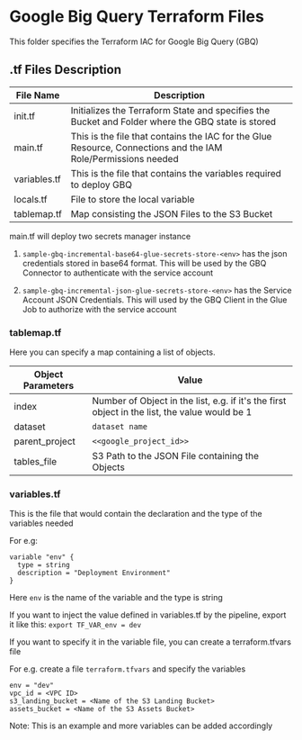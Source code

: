 # Google Big Query Terraform Files
This folder specifies the Terraform IAC for Google Big Query (GBQ)

## .tf Files Description
| File Name | Description |
|-----|-----|
| init.tf | Initializes the Terraform State and specifies the Bucket and Folder where the GBQ state is stored |
| main.tf | This is the file that contains the IAC for the Glue Resource, Connections and the IAM Role/Permissions needed
| variables.tf | This is the file that contains the variables required to deploy GBQ|
| locals.tf | File to store the local variable |
| tablemap.tf | Map consisting the JSON Files to the S3 Bucket |

main.tf will deploy two secrets manager instance
1. `sample-gbq-incremental-base64-glue-secrets-store-<env>` has the json credentials stored in base64 format.  This will be used by the GBQ Connector to authenticate with the service account

2. `sample-gbq-incremental-json-glue-secrets-store-<env>` has the Service Account JSON Credentials.  This will used by the GBQ Client in the Glue Job to authorize with the service account

### tablemap.tf

Here you can specify a map containing a list of objects.

| Object Parameters | Value |
|----|----|
| index | Number of Object in the list, e.g. if it's the first object in the list, the value would be 1 |  
| dataset | `dataset name` | 
| parent_project | `<<google_project_id>>` |
| tables_file | S3 Path to the JSON File containing the Objects | 

### variables.tf
 
This is the file that would contain the declaration and the type of the variables needed

For e.g:
```
variable "env" {
  type = string
  description = "Deployment Environment"
}
```
Here `env` is the name of the variable and the type is string

If you want to inject the value defined in variables.tf by the pipeline, export it like this:
`export TF_VAR_env = dev`

If you want to specify it in the variable file, you can create a terraform.tfvars file 

For e.g. create a file `terraform.tfvars` and specify the variables
```
env = "dev"
vpc_id = <VPC ID>
s3_landing_bucket = <Name of the S3 Landing Bucket>
assets_bucket = <Name of the S3 Assets Bucket>
```
Note: This is an example and more variables can be added accordingly
